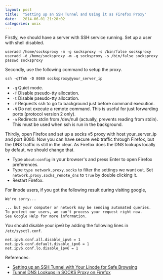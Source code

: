 ```yaml
---
layout: post
title:  "Setting up an SSH Tunnel and Using it as Firefox Proxy"
date:   2014-06-01 21:28:02
categories: unix
---
```

Firstly, we should have a server with SSH service running. Set up a user with shell disabled.


    useradd /home/socksproxy -m -g socksproxy -s /bin/false socksproxy
    useradd -d /home/socksproxy -m -g socksproxy -s /bin/false socksproxy
    passwd socksproxy

Secondly, use the following command to setup the proxy.

    ssh -qTfnN -D 8080 socksproxy@your_server_ip
    
* `-q` Quiet mode.
* `-T` Disable pseudo-tty allocation.
* `-t` Disable pseudo-tty allocation.
* `-f` Requests ssh to go to background just before command execution.
* `-N` Do not execute a remote command.  This is useful for just forwarding ports (protocol version 2 only).
* `-n` Redirects stdin from /dev/null (actually, prevents reading from stdin).  This must be used when ssh is run in the background.


Thirdly, open Firefox and set up a socks v5 proxy with host your_server_ip and port 8080. Now you can have secure web traffic through Firefox, but the DNS traffic is still in the clear. As Firefox does the DNS lookups locally by defaut, we should change that.

* Type `about:config` in your browser's and press Enter to open Firefox preferences.
* Type `type network.proxy.socks` to filter the settings we want out. Set `network.proxy.socks_remote_dns` to `true` by double clicking it.
* Restart Firefox.

For linode users, if you got the following result during visiting google,
	
	We're sorry...
	
	... but your computer or network may be sending automated queries. 
	To protect our users, we can't process your request right now.
	See Google Help for more information.

You should disable your ipv6 by adding the following lines in `/etc/sysctl.conf`.

	net.ipv6.conf.all.disable_ipv6 = 1 
	net.ipv6.conf.default.disable_ipv6 = 1 
	net.ipv6.conf.lo.disable_ipv6 = 1



References:

* [Setting up an SSH Tunnel with Your Linode for Safe Browsing][1]
* [Tunnel DNS Lookups in SOCKS Proxy on Firefox][2]

[1]: https://library.linode.com/networking/socks-proxy
[2]: http://jaamee.wordpress.com/2009/08/16/tunnel-dns-lookups-in-socks-proxy-on-firefox/
